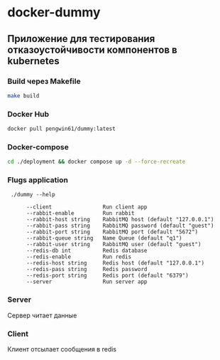 # docker-dummy


## Приложение для тестирования отказоустойчивости компонентов в kubernetes

### Build через Makefile

```bash
make build
```

### Docker Hub
```bash
docker pull pengwin61/dummy:latest
```
### Docker-compose
```bash
cd ./deployment && docker compose up -d --force-recreate
```

### Flugs application
``` ./dummy --help```
```
      --client                Run client app
      --rabbit-enable         Run rabbit
      --rabbit-host string    RabbitMQ host (default "127.0.0.1")
      --rabbit-pass string    RabbitMQ password (default "guest")
      --rabbit-port string    RabbitMQ port (default "5672")
      --rabbit-queue string   Name Queue (default "q1")
      --rabbit-user string    RabbitMQ user (default "guest")
      --redis-db int          Redis database
      --redis-enable          Run redis
      --redis-host string     Redis host (default "127.0.0.1")
      --redis-pass string     Redis password
      --redis-port string     Redis port (default "6379")
      --server                Run server app
```
### Server
Сервер читает данные

### Client
Клиент отсылает сообщения в redis

